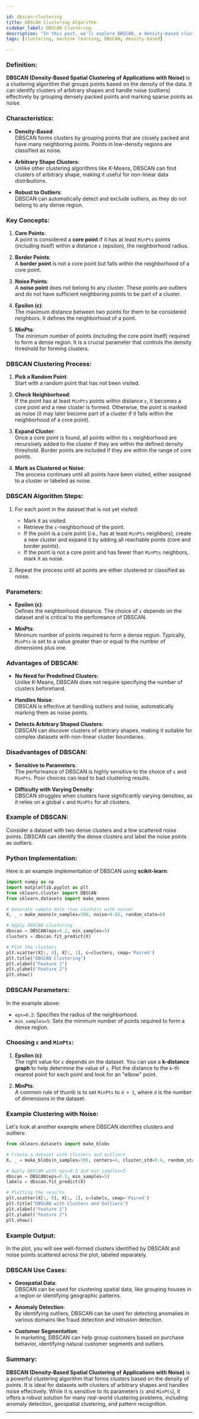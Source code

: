 ```yaml
---

id: dbscan-clustering  
title: DBSCAN Clustering Algorithm  
sidebar_label: DBSCAN Clustering  
description: "In this post, we'll explore DBSCAN, a density-based clustering algorithm used to identify clusters of arbitrary shape and noise in datasets."  
tags: [clustering, machine learning, DBSCAN, density-based]

---
```


### Definition:
**DBSCAN (Density-Based Spatial Clustering of Applications with Noise)** is a clustering algorithm that groups points based on the density of the data. It can identify clusters of arbitrary shapes and handle noise (outliers) effectively by grouping densely packed points and marking sparse points as noise.

### Characteristics:
- **Density-Based**:  
  DBSCAN forms clusters by grouping points that are closely packed and have many neighboring points. Points in low-density regions are classified as noise.
  
- **Arbitrary Shape Clusters**:  
  Unlike other clustering algorithms like K-Means, DBSCAN can find clusters of arbitrary shape, making it useful for non-linear data distributions.
  
- **Robust to Outliers**:  
  DBSCAN can automatically detect and exclude outliers, as they do not belong to any dense region.

### Key Concepts:
1. **Core Points**:  
   A point is considered a **core point** if it has at least `MinPts` points (including itself) within a distance `ε` (epsilon), the neighborhood radius.

2. **Border Points**:  
   A **border point** is not a core point but falls within the neighborhood of a core point.

3. **Noise Points**:  
   A **noise point** does not belong to any cluster. These points are outliers and do not have sufficient neighboring points to be part of a cluster.

4. **Epsilon (ε)**:  
   The maximum distance between two points for them to be considered neighbors. It defines the neighborhood of a point.

5. **MinPts**:  
   The minimum number of points (including the core point itself) required to form a dense region. It is a crucial parameter that controls the density threshold for forming clusters.

### DBSCAN Clustering Process:
1. **Pick a Random Point**:  
   Start with a random point that has not been visited.
   
2. **Check Neighborhood**:  
   If the point has at least `MinPts` points within distance `ε`, it becomes a core point and a new cluster is formed. Otherwise, the point is marked as noise (it may later become part of a cluster if it falls within the neighborhood of a core point).
   
3. **Expand Cluster**:  
   Once a core point is found, all points within its `ε` neighborhood are recursively added to the cluster if they are within the defined density threshold. Border points are included if they are within the range of core points.
   
4. **Mark as Clustered or Noise**:  
   The process continues until all points have been visited, either assigned to a cluster or labeled as noise.

### DBSCAN Algorithm Steps:
1. For each point in the dataset that is not yet visited:
   - Mark it as visited.
   - Retrieve the `ε`-neighborhood of the point.
   - If the point is a core point (i.e., has at least `MinPts` neighbors), create a new cluster and expand it by adding all reachable points (core and border points).
   - If the point is not a core point and has fewer than `MinPts` neighbors, mark it as noise.
   
2. Repeat the process until all points are either clustered or classified as noise.

### Parameters:
- **Epsilon (ε)**:  
  Defines the neighborhood distance. The choice of `ε` depends on the dataset and is critical to the performance of DBSCAN.
  
- **MinPts**:  
  Minimum number of points required to form a dense region. Typically, `MinPts` is set to a value greater than or equal to the number of dimensions plus one.

### Advantages of DBSCAN:
- **No Need for Predefined Clusters**:  
  Unlike K-Means, DBSCAN does not require specifying the number of clusters beforehand.
  
- **Handles Noise**:  
  DBSCAN is effective at handling outliers and noise, automatically marking them as noise points.
  
- **Detects Arbitrary Shaped Clusters**:  
  DBSCAN can discover clusters of arbitrary shapes, making it suitable for complex datasets with non-linear cluster boundaries.

### Disadvantages of DBSCAN:
- **Sensitive to Parameters**:  
  The performance of DBSCAN is highly sensitive to the choice of `ε` and `MinPts`. Poor choices can lead to bad clustering results.
  
- **Difficulty with Varying Density**:  
  DBSCAN struggles when clusters have significantly varying densities, as it relies on a global `ε` and `MinPts` for all clusters.

### Example of DBSCAN:
Consider a dataset with two dense clusters and a few scattered noise points. DBSCAN can identify the dense clusters and label the noise points as outliers.

### Python Implementation:
Here is an example implementation of DBSCAN using **scikit-learn**:

```python
import numpy as np
import matplotlib.pyplot as plt
from sklearn.cluster import DBSCAN
from sklearn.datasets import make_moons

# Generate sample data (two clusters with noise)
X, _ = make_moons(n_samples=300, noise=0.05, random_state=0)

# Apply DBSCAN clustering
dbscan = DBSCAN(eps=0.2, min_samples=5)
clusters = dbscan.fit_predict(X)

# Plot the clusters
plt.scatter(X[:, 0], X[:, 1], c=clusters, cmap='Paired')
plt.title("DBSCAN Clustering")
plt.xlabel("Feature 1")
plt.ylabel("Feature 2")
plt.show()
```

### DBSCAN Parameters:
In the example above:
- `eps=0.2`: Specifies the radius of the neighborhood.
- `min_samples=5`: Sets the minimum number of points required to form a dense region.

### Choosing `ε` and `MinPts`:
1. **Epsilon (ε)**:  
   The right value for `ε` depends on the dataset. You can use a **k-distance graph** to help determine the value of `ε`. Plot the distance to the `k`-th nearest point for each point and look for an "elbow" point.

2. **MinPts**:  
   A common rule of thumb is to set `MinPts` to `d + 1`, where `d` is the number of dimensions in the dataset.

### Example Clustering with Noise:
Let's look at another example where DBSCAN identifies clusters and outliers:

```python
from sklearn.datasets import make_blobs

# Create a dataset with clusters and outliers
X, _ = make_blobs(n_samples=300, centers=4, cluster_std=0.6, random_state=0)

# Apply DBSCAN with eps=0.5 and min_samples=5
dbscan = DBSCAN(eps=0.5, min_samples=5)
labels = dbscan.fit_predict(X)

# Plotting the results
plt.scatter(X[:, 0], X[:, 1], c=labels, cmap='Paired')
plt.title("DBSCAN with Clusters and Outliers")
plt.xlabel("Feature 1")
plt.ylabel("Feature 2")
plt.show()
```

### Example Output:
In the plot, you will see well-formed clusters identified by DBSCAN and noise points scattered across the plot, labeled separately.

### DBSCAN Use Cases:
- **Geospatial Data**:  
  DBSCAN can be used for clustering spatial data, like grouping houses in a region or identifying geographic patterns.

- **Anomaly Detection**:  
  By identifying outliers, DBSCAN can be used for detecting anomalies in various domains like fraud detection and intrusion detection.

- **Customer Segmentation**:  
  In marketing, DBSCAN can help group customers based on purchase behavior, identifying natural customer segments and outliers.

### Summary:
**DBSCAN (Density-Based Spatial Clustering of Applications with Noise)** is a powerful clustering algorithm that forms clusters based on the density of points. It is ideal for datasets with clusters of arbitrary shapes and handles noise effectively. While it is sensitive to its parameters (`ε` and `MinPts`), it offers a robust solution for many real-world clustering problems, including anomaly detection, geospatial clustering, and pattern recognition.

---
